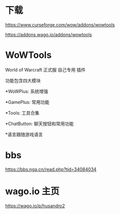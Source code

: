# 下载
https://www.curseforge.com/wow/addons/wowtools

https://addons.wago.io/addons/wowtools

# WoWTools
World of Warcraft 正式服 自己专用 插件

功能包含四大模块

*WoWPlus: 系统增强

*GamePlus: 常用功能

*Tools: 工具合集

*ChatButton: 聊天按钮和常用功能

*语言跟随游戏语言

# bbs
https://bbs.nga.cn/read.php?tid=34084034

# wago.io 主页
https://wago.io/p/husandro2

